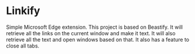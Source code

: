 # Linkify
Simple Microsoft Edge extension. This project is based on Beastify. It will retrieve all the links on the current window and make it text. It will also retrieve all the text and open windows based on that. It also has a feature to close all tabs.

